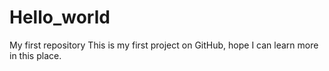 # Hello_world
My first repository
This is my first project on GitHub, hope I can learn more in this place.
